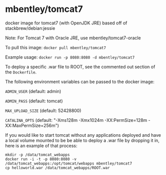mbentley/tomcat7
==================

docker image for tomcat7 (with OpenJDK JRE)
based off of stackbrew/debian:jessie

Note:  For Tomcat 7 with Oracle JRE, use mbentley/tomcat7-oracle

To pull this image:
`docker pull mbentley/tomcat7`

Example usage:
`docker run -p 8080:8080 -d mbentley/tomcat7`

To deploy a specific .war file to ROOT, see the commented out section of the `Dockerfile`.

The following environment variables can be passed to the docker image:

`ADMIN_USER` (default: admin)

`ADMIN_PASS` (default: tomcat)

`MAX_UPLOAD_SIZE` (default: 52428800)

`CATALINA_OPTS` (default: "-Xms128m -Xmx1024m -XX:PermSize=128m -XX:MaxPermSize=256m")

If you would like to start tomcat without any applications deployed and have a local volume mounted to be be able to deploy a .war file by dropping it in, here is an example of that process:
```
mkdir -p /data/tomcat_webapps
docker run -i -t -p 8080:8080 -v /data/tomcat_webapps:/opt/tomcat/webapps mbentley/tomcat7
cp helloworld.war /data/tomcat_webapps/ROOT.war
```